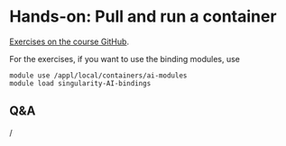 # Hands-on: Pull and run a container

<!--
[Exercises on the course GitHub](https://github.com/Lumi-supercomputer/Getting_Started_with_AI_workshop/tree/ai-20251008/05_Running_containers_on_LUMI).
-->

[Exercises on the course GitHub](https://github.com/Lumi-supercomputer/Getting_Started_with_AI_workshop/tree/main/05_Running_containers_on_LUMI).

For the exercises, if you want to use the binding modules, use

```
module use /appl/local/containers/ai-modules
module load singularity-AI-bindings
```


<!--
A video recording of the discussion of the solution will follow.
-->

<!--
<video src="https://462000265.lumidata.eu/ai-20251008/recordings/E05_RunningContainers.mp4" controls="controls"></video>
-->


## Q&A

/
